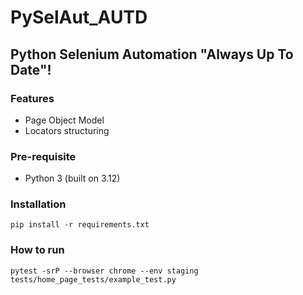 # PySelAut_AUTD

## Python Selenium Automation "Always Up To Date"!

### Features
- Page Object Model
- Locators structuring

### Pre-requisite
- Python 3 (built on 3.12)

### Installation 
`pip install -r requirements.txt`

### How to run
`pytest -srP --browser chrome --env staging tests/home_page_tests/example_test.py`